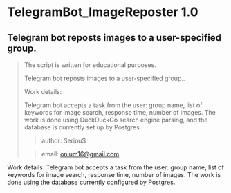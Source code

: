 
TelegramBot_ImageReposter 1.0
====
Telegram bot reposts images to a user-specified group.
----
>
>
> The script is written for educational purposes. 
> 
> Telegram bot reposts images to a user-specified group..
> 
> Work details:
> 
> Telegram bot accepts a task from the user: group name, list of keywords for image search,
> response time, number of images.
> The work is done using DuckDuckGo search engine parsing, and the database is currently set up by Postgres.
>
>
>> author: SeriouS 
>
>> email: onium16@gmail.com



Work details:
Telegram bot accepts a task from the user: group name, list of keywords for image search, response time, number of images.
The work is done using the database currently configured by Postgres.